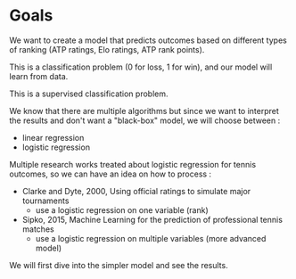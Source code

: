 # Goals

We want to create a model that predicts outcomes based on different types of ranking (ATP ratings, Elo ratings, ATP rank points).

This is a classification problem (0 for loss, 1 for win), and our model will learn from data.

This is a supervised classification problem.

We know that there are multiple algorithms but since we want to interpret the results and don't want a "black-box" model, we will choose between :
- linear regression
- logistic regression

Multiple research works treated about logistic regression for tennis outcomes, so we can have an idea on how to process :
- Clarke and Dyte, 2000, Using official ratings to simulate major tournaments
    - use a logistic regression on one variable (rank)
- Sipko, 2015, Machine Learning for the prediction of professional tennis matches
    - use a logistic regression on multiple variables (more advanced model)
    
We will first dive into the simpler model and see the results.